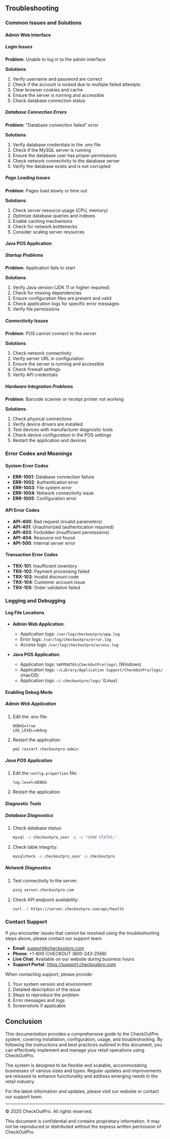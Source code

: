 ## Troubleshooting

### Common Issues and Solutions

#### Admin Web Interface

##### Login Issues

**Problem**: Unable to log in to the admin interface

**Solutions**:
1. Verify username and password are correct
2. Check if the account is locked due to multiple failed attempts
3. Clear browser cookies and cache
4. Ensure the server is running and accessible
5. Check database connection status

##### Database Connection Errors

**Problem**: "Database connection failed" error

**Solutions**:
1. Verify database credentials in the .env file
2. Check if the MySQL server is running
3. Ensure the database user has proper permissions
4. Check network connectivity to the database server
5. Verify the database exists and is not corrupted

##### Page Loading Issues

**Problem**: Pages load slowly or time out

**Solutions**:
1. Check server resource usage (CPU, memory)
2. Optimize database queries and indexes
3. Enable caching mechanisms
4. Check for network bottlenecks
5. Consider scaling server resources

#### Java POS Application

##### Startup Problems

**Problem**: Application fails to start

**Solutions**:
1. Verify Java version (JDK 11 or higher required)
2. Check for missing dependencies
3. Ensure configuration files are present and valid
4. Check application logs for specific error messages
5. Verify file permissions

##### Connectivity Issues

**Problem**: POS cannot connect to the server

**Solutions**:
1. Check network connectivity
2. Verify server URL in configuration
3. Ensure the server is running and accessible
4. Check firewall settings
5. Verify API credentials

##### Hardware Integration Problems

**Problem**: Barcode scanner or receipt printer not working

**Solutions**:
1. Check physical connections
2. Verify device drivers are installed
3. Test devices with manufacturer diagnostic tools
4. Check device configuration in the POS settings
5. Restart the application and devices

### Error Codes and Meanings

#### System Error Codes

- **ERR-1001**: Database connection failure
- **ERR-1002**: Authentication error
- **ERR-1003**: File system error
- **ERR-1004**: Network connectivity issue
- **ERR-1005**: Configuration error

#### API Error Codes

- **API-400**: Bad request (invalid parameters)
- **API-401**: Unauthorized (authentication required)
- **API-403**: Forbidden (insufficient permissions)
- **API-404**: Resource not found
- **API-500**: Internal server error

#### Transaction Error Codes

- **TRX-101**: Insufficient inventory
- **TRX-102**: Payment processing failed
- **TRX-103**: Invalid discount code
- **TRX-104**: Customer account issue
- **TRX-105**: Order validation failed

### Logging and Debugging

#### Log File Locations

- **Admin Web Application**:
  - Application logs: `/var/log/checkoutpro/app.log`
  - Error logs: `/var/log/checkoutpro/error.log`
  - Access logs: `/var/log/checkoutpro/access.log`

- **Java POS Application**:
  - Application logs: `%APPDATA%\CheckOutPro\logs\` (Windows)
  - Application logs: `~/Library/Application Support/CheckOutPro/logs/` (macOS)
  - Application logs: `~/.checkoutpro/logs/` (Linux)

#### Enabling Debug Mode

##### Admin Web Application

1. Edit the .env file:
   ```
   DEBUG=true
   LOG_LEVEL=debug
   ```

2. Restart the application:
   ```bash
   pm2 restart checkoutpro-admin
   ```

##### Java POS Application

1. Edit the `config.properties` file:
   ```
   log.level=DEBUG
   ```

2. Restart the application

#### Diagnostic Tools

##### Database Diagnostics

1. Check database status:
   ```bash
   mysql -u checkoutpro_user -p -e "SHOW STATUS;"
   ```

2. Check table integrity:
   ```bash
   mysqlcheck -u checkoutpro_user -p checkoutpro
   ```

##### Network Diagnostics

1. Test connectivity to the server:
   ```bash
   ping server.checkoutpro.com
   ```

2. Check API endpoint availability:
   ```bash
   curl -I https://server.checkoutpro.com/api/health
   ```

### Contact Support

If you encounter issues that cannot be resolved using the troubleshooting steps above, please contact our support team:

- **Email**: support@checkoutpro.com
- **Phone**: +1-800-CHECKOUT (800-243-2568)
- **Live Chat**: Available on our website during business hours
- **Support Portal**: https://support.checkoutpro.com

When contacting support, please provide:

1. Your system version and environment
2. Detailed description of the issue
3. Steps to reproduce the problem
4. Error messages and logs
5. Screenshots if applicable

## Conclusion

This documentation provides a comprehensive guide to the CheckOutPro system, covering installation, configuration, usage, and troubleshooting. By following the instructions and best practices outlined in this document, you can effectively implement and manage your retail operations using CheckOutPro.

The system is designed to be flexible and scalable, accommodating businesses of various sizes and types. Regular updates and improvements are released to enhance functionality and address emerging needs in the retail industry.

For the latest information and updates, please visit our website or contact our support team.

---

© 2025 CheckOutPro. All rights reserved.

This document is confidential and contains proprietary information. It may not be reproduced or distributed without the express written permission of CheckOutPro.
